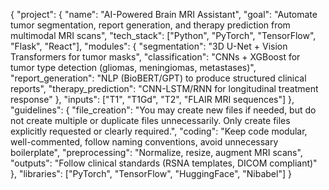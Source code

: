 {
  "project": {
    "name": "AI-Powered Brain MRI Assistant",
    "goal": "Automate tumor segmentation, report generation, and therapy prediction from multimodal MRI scans",
    "tech_stack": ["Python", "PyTorch", "TensorFlow", "Flask", "React"],
    "modules": {
      "segmentation": "3D U-Net + Vision Transformers for tumor masks",
      "classification": "CNNs + XGBoost for tumor type detection (gliomas, meningiomas, metastases)",
      "report_generation": "NLP (BioBERT/GPT) to produce structured clinical reports",
      "therapy_prediction": "CNN-LSTM/RNN for longitudinal treatment response"
    },
    "inputs": ["T1", "T1Gd", "T2", "FLAIR MRI sequences"]
  },
  "guidelines": {
    "file_creation": "You may create new files if needed, but do not create multiple or duplicate files unnecessarily. Only create files explicitly requested or clearly required.",
    "coding": "Keep code modular, well-commented, follow naming conventions, avoid unnecessary boilerplate",
    "preprocessing": "Normalize, resize, augment MRI scans",
    "outputs": "Follow clinical standards (RSNA templates, DICOM compliant)"
  },
  "libraries": ["PyTorch", "TensorFlow", "HuggingFace", "Nibabel"]
}
